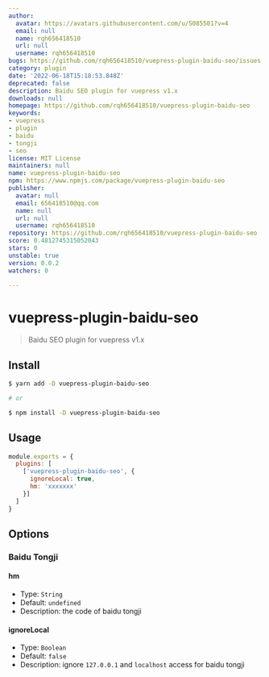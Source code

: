 ```yaml
---
author:
  avatar: https://avatars.githubusercontent.com/u/5085501?v=4
  email: null
  name: rqh656418510
  url: null
  username: rqh656418510
bugs: https://github.com/rqh656418510/vuepress-plugin-baidu-seo/issues
category: plugin
date: '2022-06-18T15:18:53.848Z'
deprecated: false
description: Baidu SEO plugin for vuepress v1.x
downloads: null
homepage: https://github.com/rqh656418510/vuepress-plugin-baidu-seo
keywords:
- vuepress
- plugin
- baidu
- tongji
- seo
license: MIT License
maintainers: null
name: vuepress-plugin-baidu-seo
npm: https://www.npmjs.com/package/vuepress-plugin-baidu-seo
publisher:
  avatar: null
  email: 656418510@qq.com
  name: null
  url: null
  username: rqh656418510
repository: https://github.com/rqh656418510/vuepress-plugin-baidu-seo
score: 0.4812745315052043
stars: 0
unstable: true
version: 0.0.2
watchers: 0

---
```


# vuepress-plugin-baidu-seo

> Baidu SEO plugin for vuepress v1.x

## Install

``` bash
$ yarn add -D vuepress-plugin-baidu-seo

# or

$ npm install -D vuepress-plugin-baidu-seo
```

## Usage

``` js
module.exports = {
  plugins: [
    ['vuepress-plugin-baidu-seo', {
      ignoreLocal: true,
      hm: 'xxxxxxx'
    }]
  ]
}
```

## Options

### Baidu Tongji

#### hm

- Type: `String`
- Default: `undefined`
- Description: the code of baidu tongji

#### ignoreLocal

- Type: `Boolean`
- Default: `false`
- Description: ignore `127.0.0.1` and `localhost` access for baidu tongji